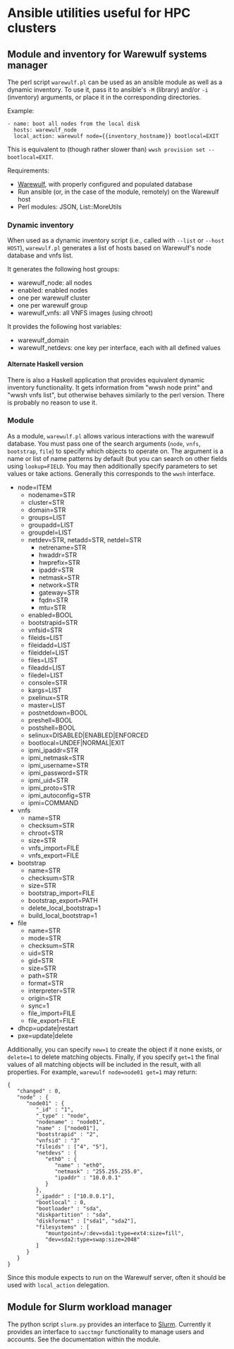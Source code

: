 # Ansible utilities useful for HPC clusters

## Module and inventory for Warewulf systems manager

The perl script `warewulf.pl` can be used as an ansible module as well as a dynamic inventory.
To use it, pass it to ansible's `-M` (library) and/or `-i` (inventory) arguments, or place it in the corresponding directories.

Example:

```
- name: boot all nodes from the local disk
  hosts: warewulf_node
  local_action: warewulf node={{inventory_hostname}} bootlocal=EXIT
```

This is equivalent to (though rather slower than) `wwsh provision set --bootlocal=EXIT`.

Requirements:

* [Warewulf](http://warewulf.lbl.gov/trac), with properly configured and populated database
* Run ansible (or, in the case of the module, remotely) on the Warewulf host
* Perl modules: JSON, List::MoreUtils

### Dynamic inventory

When used as a dynamic inventory script (i.e., called with `--list` or `--host HOST`), `warewulf.pl` generates a list of hosts based on Warewulf's node database and vnfs list.

It generates the following host groups:

* warewulf_node: all nodes
* enabled: enabled nodes
* one per warewulf cluster
* one per warewulf group
* warewulf_vnfs: all VNFS images (using chroot)

It provides the following host variables:

* warewulf_domain
* warewulf_netdevs: one key per interface, each with all defined values

#### Alternate Haskell version

There is also a Haskell application that provides equivalent dynamic inventory functionality.
It gets information from "wwsh node print" and "wwsh vnfs list", but otherwise behaves similarly to the perl version.
There is probably no reason to use it.

### Module

As a module, `warewulf.pl` allows various interactions with the warewulf database.
You must pass one of the search arguments (`node`, `vnfs`, `bootstrap`, `file`) to specify which objects to operate on.
The argument is a name or list of name patterns by default (but you can search on other fields using `lookup=FIELD`.
You may then additionally specify parameters to set values or take actions.
Generally this corresponds to the `wwsh` interface.

* node=ITEM
   * nodename=STR
   * cluster=STR
   * domain=STR
   * groups=LIST
   * groupadd=LIST
   * groupdel=LIST
   * netdev=STR, netadd=STR, netdel=STR
      * netrename=STR
      * hwaddr=STR
      * hwprefix=STR
      * ipaddr=STR
      * netmask=STR
      * network=STR
      * gateway=STR
      * fqdn=STR
      * mtu=STR
   * enabled=BOOL
   * bootstrapid=STR
   * vnfsid=STR
   * fileids=LIST
   * fileidadd=LIST
   * fileiddel=LIST
   * files=LIST
   * fileadd=LIST
   * filedel=LIST
   * console=STR
   * kargs=LIST
   * pxelinux=STR
   * master=LIST
   * postnetdown=BOOL
   * preshell=BOOL
   * postshell=BOOL
   * selinux=DISABLED|ENABLED|ENFORCED
   * bootlocal=UNDEF|NORMAL|EXIT
   * ipmi_ipaddr=STR
   * ipmi_netmask=STR
   * ipmi_username=STR
   * ipmi_password=STR
   * ipmi_uid=STR
   * ipmi_proto=STR
   * ipmi_autoconfig=STR
   * ipmi=COMMAND
* vnfs
   * name=STR
   * checksum=STR
   * chroot=STR
   * size=STR
   * vnfs_import=FILE
   * vnfs_export=FILE
* bootstrap
   * name=STR
   * checksum=STR
   * size=STR
   * bootstrap_import=FILE
   * bootstrap_export=PATH
   * delete_local_bootstrap=1
   * build_local_bootstrap=1
* file
   * name=STR
   * mode=STR
   * checksum=STR
   * uid=STR
   * gid=STR
   * size=STR
   * path=STR
   * format=STR
   * interpreter=STR
   * origin=STR
   * sync=1
   * file_import=FILE
   * file_export=FILE
* dhcp=update|restart
* pxe=update|delete

Additionally, you can specify `new=1` to create the object if it none exists, or `delete=1` to delete matching objects.
Finally, if you specify `get=1` the final values of all matching objects will be included in the result, with all properties.
For example, `warewulf node=node01 get=1` may return:

```
{
   "changed" : 0,
   "node" : {
      "node01" : {
         "_id" : "1",
         "_type" : "node",
         "nodename" : "node01",
         "name" : ["node01"],
         "bootstrapid" : "2",
         "vnfsid" : "3"
         "fileids" : ["4", "5"],
         "netdevs" : {
            "eth0" : {
               "name" : "eth0",
               "netmask" : "255.255.255.0",
               "ipaddr" : "10.0.0.1"
            }
         },
         "_ipaddr" : ["10.0.0.1"],
         "bootlocal" : 0,
         "bootloader" : "sda",
         "diskpartition" : "sda",
         "diskformat" : ["sda1", "sda2"],
         "filesystems" : [
            "mountpoint=/:dev=sda1:type=ext4:size=fill",
            "dev=sda2:type=swap:size=2048"
         ]
      }
   }
}
```

Since this module expects to run on the Warewulf server, often it should be used with `local_action` delegation.

## Module for Slurm workload manager

The python script `slurm.py` provides an interface to [Slurm](https://slurm.schedmd.com/).
Currently it provides an interface to `sacctmgr` functionality to manage users and accounts.
See the documentation within the module.
